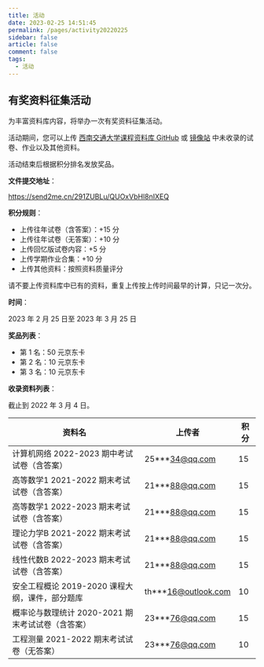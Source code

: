 ```yaml
---
title: 活动
date: 2023-02-25 14:51:45
permalink: /pages/activity20220225
sidebar: false
article: false
comment: false
tags:
  - 活动
---
```


<!-- markdownlint-disable MD025 MD033 MD041 -->

## 有奖资料征集活动

为丰富资料库内容，将举办一次有奖资料征集活动。

活动期间，您可以上传 [西南交通大学课程资料库 GitHub](https://github.com/swjtuhub/SWJTU-Courses) 或 [镜像站](https://hub.fgit.ml/swjtuhub/SWJTU-Courses) 中未收录的试卷、作业以及其他资料。

活动结束后根据积分排名发放奖品。

**文件提交地址**：

<https://send2me.cn/291ZUBLu/QUOxVbHl8nIXEQ>

**积分规则**：

- 上传往年试卷（含答案）：+15 分
- 上传往年试卷（无答案）：+10 分
- 上传回忆版试卷内容：+5 分
- 上传学期作业合集：+10 分
- 上传其他资料：按照资料质量评分

请不要上传资料库中已有的资料，重复上传按上传时间最早的计算，只记一次分。

**时间**：

2023 年 2 月 25 日至 2023 年 3 月 25 日

**奖品列表**：

- 第 1 名：50 元京东卡
- 第 2 名：10 元京东卡
- 第 3 名：10 元京东卡

**收录资料列表**：

截止到 2022 年 3 月 4 日。

| 资料名 | 上传者 | 积分 |
| -- | -- | -- |
计算机网络 2022-2023 期中考试试卷（含答案） | 25***34@qq.com | 15 |
高等数学1 2021-2022 期末考试试卷（含答案） | 21***88@qq.com | 15 |
高等数学1 2022-2023 期末考试试卷（含答案） | 21***88@qq.com | 15 |
理论力学B 2021-2022 期末考试试卷（含答案） | 21***88@qq.com | 15 |
线性代数B 2022-2023 期末考试试卷（含答案） | 21***88@qq.com | 15 |
安全工程概论 2019-2020 课程大纲，课件，部分题库 | th***16@outlook.com | 10 |
概率论与数理统计 2020-2021 期末考试试卷（含答案） | 23***76@qq.com | 15 |
工程测量 2021-2022 期末考试试卷（无答案） | 23***76@qq.com | 10 |
